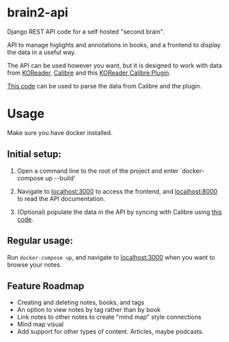 # brain2-api

Django REST API code for a self hosted "second brain".

API to manage higlights and annotations in books, and a frontend to display the data in a useful way.

The API can be used however you want, but it is designed to work with data from [KOReader](https://github.com/koreader/koreader), [Calibre](https://github.com/kovidgoyal/calibre) and this [KOReader Calibre Plugin](https://git.sr.ht/~harmtemolder/koreader-calibre-plugin).

[This code](https://github.com/AmmarNanjiani/KOReader-Calbre-Sidecar-Parser) can be used to parse the data from Calibre and the plugin.


# Usage
Make sure you have docker installed.

## Initial setup:
1) Open a command line to the root of the project and enter `docker-compose up --build'

2) Navigate to [localhost:3000](localhost:3000) to access the frontend, and [localhost:8000](localhost:3000) to read the API documentation.

3) (Optional) populate the data in the API by syncing with Calibre using [this code](https://github.com/AmmarNanjiani/KOReader-Calbre-Sidecar-Parser).

## Regular usage:

Run `docker-compose up`, and navigate to [localhost:3000](localhost:3000) when you want to browse your notes.

## Feature Roadmap
- Creating and deleting notes, books, and tags
- An option to view notes by tag rather than by book
- Link notes to other notes to create "mind map" style connections
- Mind map visual
- Add support for other types of content. Articles, maybe podcasts.
